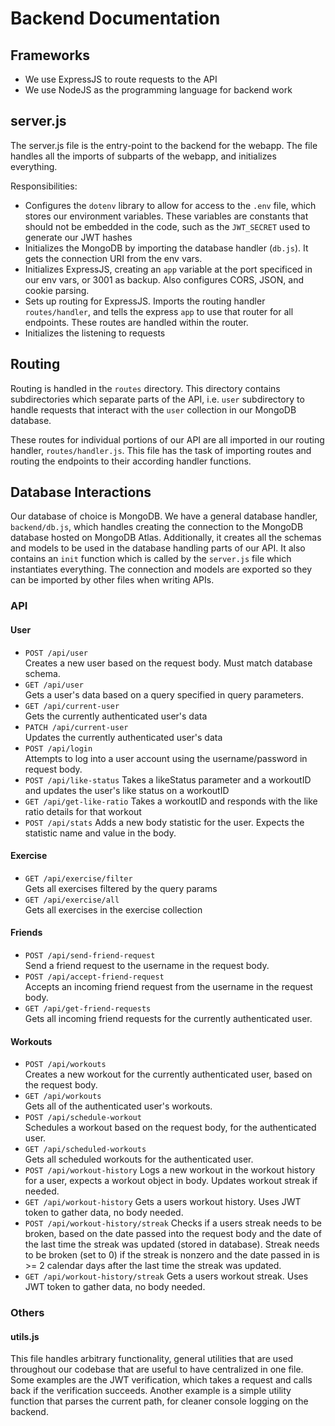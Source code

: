 # Backend Documentation

## Frameworks
- We use ExpressJS to route requests to the API
- We use NodeJS as the programming language for backend work

## server.js
The server.js file is the entry-point to the backend for the webapp. The file handles all the imports of subparts of the webapp, and initializes everything.  
  
Responsibilities:
- Configures the `dotenv` library to allow for access to the `.env` file, which stores our environment variables. These variables are constants that should not be embedded in the code, such as the `JWT_SECRET` used to generate our JWT hashes
- Initializes the MongoDB by importing the database handler (`db.js`). It gets the connection URI from the env vars.
- Initializes ExpressJS, creating an `app` variable at the port specificed in our env vars, or 3001 as backup. Also configures CORS, JSON, and cookie parsing. 
- Sets up routing for ExpressJS. Imports the routing handler `routes/handler`, and tells the express `app` to use that router for all endpoints. These routes are handled within the router.
- Initializes the listening to requests


## Routing
Routing is handled in the `routes` directory. This directory contains subdirectories which separate parts of the API, i.e. `user` subdirectory to handle requests that interact with the `user` collection in our MongoDB database. 

These routes for individual portions of our API are all imported in our routing handler, `routes/handler.js`. This file has the task of importing routes and routing the endpoints to their according handler functions. 

## Database Interactions
Our database of choice is MongoDB. We have a general database handler, `backend/db.js`, which handles creating the connection to the MongoDB database hosted on MongoDB Atlas. Additionally, it creates all the schemas and models to be used in the database handling parts of our API. It also contains an `init` function which is called by the `server.js` file which instantiates everything. The connection and models are exported so they can be imported by other files when writing APIs.

### API
#### User
- `POST /api/user`  
    Creates a new user based on the request body. Must match database schema.  
- `GET /api/user`    
    Gets a user's data based on a query specified in query parameters.  
- `GET /api/current-user`  
    Gets the currently authenticated user's data  
- `PATCH /api/current-user`  
    Updates the currently authenticated user's data  
- `POST /api/login`  
    Attempts to log into a user account using the username/password in request body.  
- `POST /api/like-status`
    Takes a likeStatus parameter and a workoutID and updates the user's like status on a workoutID
- `GET /api/get-like-ratio`
    Takes a workoutID and responds with the like ratio details for that workout
- `POST /api/stats`
    Adds a new body statistic for the user. Expects the statistic name and value in the body.

#### Exercise  
- `GET /api/exercise/filter`  
    Gets all exercises filtered by the query params  
- `GET /api/exercise/all`  
    Gets all exercises in the exercise collection  

#### Friends  
- `POST /api/send-friend-request`  
    Send a friend request to the username in the request body.  
- `POST /api/accept-friend-request`  
    Accepts an incoming friend request from the username in the request body.  
- `GET /api/get-friend-requests`  
    Gets all incoming friend requests for the currently authenticated user.  

#### Workouts  
- `POST /api/workouts`  
    Creates a new workout for the currently authenticated user, based on the request body.  
- `GET /api/workouts`  
    Gets all of the authenticated user's workouts.  
- `POST /api/schedule-workout`  
    Schedules a workout based on the request body, for the authenticated user.  
- `GET /api/scheduled-workouts`  
    Gets all scheduled workouts for the authenticated user.  
- `POST /api/workout-history`
    Logs a new workout in the workout history for a user, expects a workout object in body. Updates workout streak if needed.  
- `GET /api/workout-history`
    Gets a users workout history. Uses JWT token to gather data, no body needed.
- `POST /api/workout-history/streak`
  Checks if a users streak needs to be broken, based on the date passed into the request body and the date of the last time the streak was updated (stored in database). Streak needs to be broken (set to 0) if the streak is nonzero and the date passed in is >= 2 calendar days after the last time the streak was updated. 
- `GET /api/workout-history/streak`
    Gets a users workout streak. Uses JWT token to gather data, no body needed.

### Others
#### utils.js
This file handles arbitrary functionality, general utilities that are used throughout our codebase that are useful to have centralized in one file. Some examples are the JWT verification, which takes a request and calls back if the verification succeeds. Another example is a simple utility function that parses the current path, for cleaner console logging on the backend.